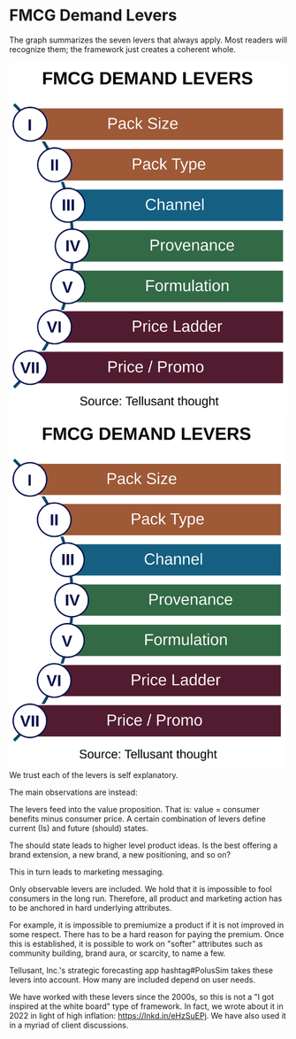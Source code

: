 # FMCG Demand Levers
The graph summarizes the seven levers that always apply. Most readers will recognize them; the framework just creates a coherent whole.


![FMCG demand levers](./assets/images/tellusant-fmcg-demand-levers.svg)  
<img src="./assets/images/tellusant-fmcg-demand-levers.svg" width="500" alt="FMCG demand levers">  
We trust each of the levers is self explanatory.  

The main observations are instead:  

The levers feed into the value proposition. That is: value = consumer benefits minus consumer price. A certain combination of levers define current (Is) and future (should) states.  

The should state leads to higher level product ideas. Is the best offering a brand extension, a new brand, a new positioning, and so on?  

This in turn leads to marketing messaging.  

Only observable levers are included. We hold that it is impossible to fool consumers in the long run. Therefore, all product and marketing action has to be anchored in hard underlying attributes.  

For example, it is impossible to premiumize a product if it is not improved in some respect. There has to be a hard reason for paying the premium. Once this is established, it is possible to work on "softer" attributes such as community building, brand aura, or scarcity, to name a few.  

Tellusant, Inc.'s strategic forecasting app hashtag#PolusSim takes these levers into account. How many are included depend on user needs.  

We have worked with these levers since the 2000s, so this is not a "I got inspired at the white board" type of framework. In fact, we wrote about it in 2022 in light of high inflation: https://lnkd.in/eHzSuEPj. We have also used it in a myriad of client discussions.  
